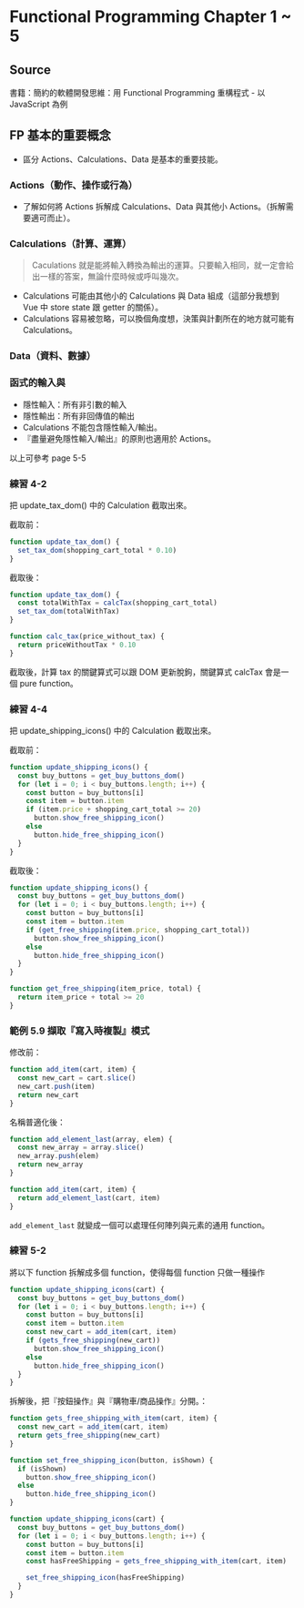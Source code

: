 # Functional Programming Chapter 1 ~ 5

## Source

書籍：簡約的軟體開發思維：用 Functional Programming 重構程式 - 以 JavaScript 為例

## FP 基本的重要概念

- 區分 Actions、Calculations、Data 是基本的重要技能。

### Actions（動作、操作或行為）

- 了解如何將 Actions 拆解成 Calculations、Data 與其他小 Actions。（拆解需要適可而止）。

### Calculations（計算、運算）

> Caculations 就是能將輸入轉換為輸出的運算。只要輸入相同，就一定會給出一樣的答案，無論什麼時候或呼叫幾次。

- Calculations 可能由其他小的 Calculations 與 Data 組成（這部分我想到 Vue 中 store state 跟 getter 的關係）。
- Calculations 容易被忽略，可以換個角度想，決策與計劃所在的地方就可能有 Calculations。

### Data（資料、數據）

### 函式的輸入與

- 隱性輸入：所有非引數的輸入
- 隱性輸出：所有非回傳值的輸出
- Calculations 不能包含隱性輸入/輸出。
- 『盡量避免隱性輸入/輸出』的原則也適用於 Actions。

以上可參考 page 5-5

### 練習 4-2

把 update_tax_dom() 中的 Calculation 截取出來。

截取前：

```javascript
function update_tax_dom() {
  set_tax_dom(shopping_cart_total * 0.10)
}
```

截取後：

```javascript
function update_tax_dom() {
  const totalWithTax = calcTax(shopping_cart_total)
  set_tax_dom(totalWithTax)
}

function calc_tax(price_without_tax) {
  return priceWithoutTax * 0.10
}
```

截取後，計算 tax 的關鍵算式可以跟 DOM 更新脫鉤，關鍵算式 calcTax 會是一個 pure function。

### 練習 4-4

把 update_shipping_icons() 中的 Calculation 截取出來。

截取前：

```javascript
function update_shipping_icons() {
  const buy_buttons = get_buy_buttons_dom()
  for (let i = 0; i < buy_buttons.length; i++) {
    const button = buy_buttons[i]
    const item = button.item
    if (item.price + shopping_cart_total >= 20)
      button.show_free_shipping_icon()
    else
      button.hide_free_shipping_icon()
  }
}
```

截取後：

```javascript
function update_shipping_icons() {
  const buy_buttons = get_buy_buttons_dom()
  for (let i = 0; i < buy_buttons.length; i++) {
    const button = buy_buttons[i]
    const item = button.item
    if (get_free_shipping(item.price, shopping_cart_total))
      button.show_free_shipping_icon()
    else
      button.hide_free_shipping_icon()
  }
}

function get_free_shipping(item_price, total) {
  return item_price + total >= 20
}
```

### 範例 5.9 擷取『寫入時複製』模式

修改前：

```javascript
function add_item(cart, item) {
  const new_cart = cart.slice()
  new_cart.push(item)
  return new_cart
}
```

名稱普適化後：

```javascript
function add_element_last(array, elem) {
  const new_array = array.slice()
  new_array.push(elem)
  return new_array
}

function add_item(cart, item) {
  return add_element_last(cart, item)
}
```

`add_element_last` 就變成一個可以處理任何陣列與元素的通用 function。

### 練習 5-2

將以下 function 拆解成多個 function，使得每個 function 只做一種操作

```javascript
function update_shipping_icons(cart) {
  const buy_buttons = get_buy_buttons_dom()
  for (let i = 0; i < buy_buttons.length; i++) {
    const button = buy_buttons[i]
    const item = button.item
    const new_cart = add_item(cart, item)
    if (gets_free_shipping(new_cart))
      button.show_free_shipping_icon()
    else
      button.hide_free_shipping_icon()
  }
}
```

拆解後，把『按鈕操作』與『購物車/商品操作』分開。：

```javascript
function gets_free_shipping_with_item(cart, item) {
  const new_cart = add_item(cart, item)
  return gets_free_shipping(new_cart)
}

function set_free_shipping_icon(button, isShown) {
  if (isShown)
    button.show_free_shipping_icon()
  else
    button.hide_free_shipping_icon()
}

function update_shipping_icons(cart) {
  const buy_buttons = get_buy_buttons_dom()
  for (let i = 0; i < buy_buttons.length; i++) {
    const button = buy_buttons[i]
    const item = button.item
    const hasFreeShipping = gets_free_shipping_with_item(cart, item)

    set_free_shipping_icon(hasFreeShipping)
  }
}
```
